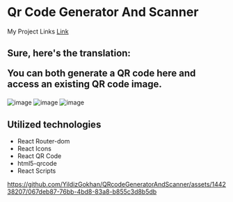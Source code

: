 <h1>Qr Code Generator And Scanner</h1>

My Project Links
<a href="https://qrcodegy.vercel.app/generator">Link</a>
<h2>
Sure, here's the translation:

You can both generate a QR code here and access an existing QR code image.</h2>
![image](https://github.com/YildizGokhan/QRcodeGeneratorAndScanner/assets/144238207/6c38b970-52d8-45ab-9d21-b41524858dc6)
![image](https://github.com/YildizGokhan/QRcodeGeneratorAndScanner/assets/144238207/3cc3fa9a-19e0-447d-b2c1-e0c84d25090e)
![image](https://github.com/YildizGokhan/QRcodeGeneratorAndScanner/assets/144238207/499873e6-7b84-4321-8d29-817e9ecb85e0)

<h2>Utilized technologies</h2>
<ul>
  <li>React Router-dom</li>
  <li>React Icons</li>
  <li>React QR Code</li>
  <li>html5-qrcode</li>
  <li>React Scripts</li>

</ul>



https://github.com/YildizGokhan/QRcodeGeneratorAndScanner/assets/144238207/067deb87-76bb-4bd8-83a8-b855c3d8b5db

